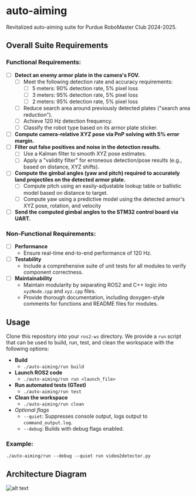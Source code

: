 # auto-aiming
Revitalized auto-aiming suite for Purdue RoboMaster Club 2024-2025.

## Overall Suite Requirements
### Functional Requirements:
- [ ] **Detect an enemy armor plate in the camera's FOV.**
  - [ ] Meet the following detection rate and accuracy requirements:
    - [ ] 5 meters: 90% detection rate, 5% pixel loss
    - [ ] 3 meters: 95% detection rate, 5% pixel loss
    - [ ] 2 meters: 95% detection rate, 5% pixel loss
  - [ ] Reduce search area around previously detected plates ("search area reduction").
  - [ ] Achieve 120 Hz detection frequency.
  - [ ] Classify the robot type based on its armor plate sticker.
- [ ] **Compute camera-relative XYZ pose via PnP solving with 5% error margin.**
- [ ] **Filter out false positives and noise in the detection results.**
  - [ ] Use a Kalman filter to smooth XYZ pose estimates.
  - [ ] Apply a "validity filter" for erroneous detection/pose results (e.g., based on distance, XYZ shifts). 
- [ ] **Compute the gimbal angles (yaw and pitch) required to accurately land projectiles on the detected armor plate.**
  - [ ] Compute pitch using an easily-adjustable lookup table or ballistic model based on distance to target.
  - [ ] Compute yaw using a predictive model using the detected armor's XYZ pose, rotation, and velocity
- [ ] **Send the computed gimbal angles to the STM32 control board via UART.**

### Non-Functional Requirements:
- [ ] **Performance**  
  - Ensure real-time end-to-end performance of 120 Hz.
- [ ] **Testability**  
  - Include a comprehensive suite of unit tests for all modules to verify component correctness.
- [ ] **Maintainability**  
  - Maintain modularity by separating ROS2 and C++ logic into `xyzNode.cpp` and `xyz.cpp` files.  
  - Provide thorough documentation, including doxygen-style comments for functions and README files for modules.



## Usage  
Clone this repository into your `ros2-ws` directory. We provide a `run` script that can be used to build, run, test, and clean the workspace with the following options:

- **Build**
  - `./auto-aiming/run build`
- **Launch ROS2 code**
  - `./auto-aiming/run run <launch_file>`
- **Run automated tests (GTest)**
  - `./auto-aiming/run test`
- **Clean the workspace**
  - `./auto-aiming/run clean`
- _Optional flags_
  - `--quiet`: Suppresses console output, logs output to `command_output.log`.
  - `--debug`: Builds with debug flags enabled.

### Example:
```
./auto-aiming/run --debug --quiet run video2detector.py
```

## Architecture Diagram

<div style="max-width: 600px; margin: auto;">
    <img src="https://user-content.gitlab-static.net/e4204bbed045ad52aa41d39922ba810a488a8b23/68747470733a2f2f6769746875622e636f6d2f526f626f4d61737465722d436c75622f507572647565524d2d57696b692f626c6f622f67682d70616765732f646f63732f616c676f726974686d2f7265736f75726365732f616c677465616d706c6f742e6a70673f7261773d74727565" alt="alt text">
</div>
